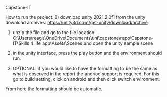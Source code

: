 Capstone-IT

How to run the project:
0) download unity 2021.2.0f1 from the unity download archives: https://unity3d.com/get-unity/download/archive

1) unzip the file and go to the file location: 
C:\Users\reaga\OneDrive\Documents\uni\capstone\repo\Capstone-IT\Skills 4 life app\Assets\Scenes
and open the unity sample scene

2) in the unity interface, press the play button and the environment should run.

3) OPTIONAL: if you would like to have the formatting to be the same as what is observed in the report the andriod support is required.
For this go to build setting, click on android and then click switch environment.

From here the formatting should be automatic.